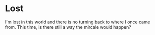 # Lost

I'm lost in this world and there is no turning back to where I once came from.
This time, is there still a way the mircale would happen?
